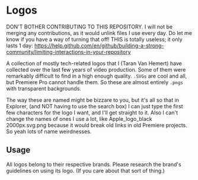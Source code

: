 # Logos

DON'T BOTHER CONTRIBUTING TO THIS REPOSITORY. I will not be merging any contributions, as it would unlink files I use every day. Do let me know if you have a way of turning that off! THIS is totally useless; it only lasts 1 day: https://help.github.com/en/github/building-a-strong-community/limiting-interactions-in-your-repository

A collection of mostly tech-related logos that I (Taran Van Hemert) have collected over the last few years of video production. Some of them were remarkably difficult to find in a high enough quality. `.SVGs` are cool and all, but Premiere Pro cannot handle them. So these are almost entirely `.pngs` with transparent backgrounds.

The way these are named might be bizzare to you, but it's all so that in Explorer, (and NOT having to use the search box) I can just type the first few characters for the logo I want, and I'll get straight to it. Also I can't change the names of ones I use a lot, like Apple_logo_black 2000px.svg.png because it would break old links in old Premiere projects. So yeah lots of name weirdnesses.

## Usage

All logos belong to their respective brands. Please research the brand's guidelines on using its logo. (If you care about that sort of thing.)
